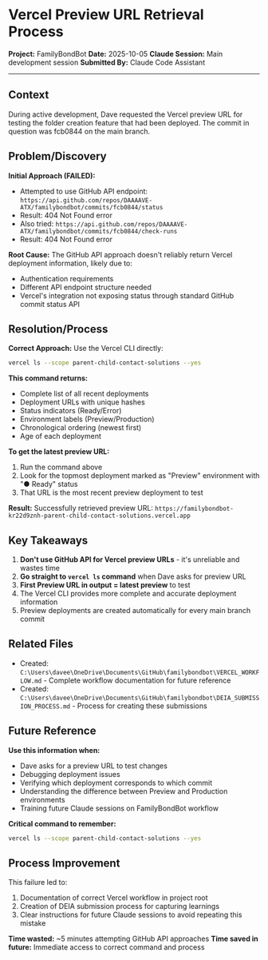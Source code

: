 # Vercel Preview URL Retrieval Process

**Project:** FamilyBondBot
**Date:** 2025-10-05
**Claude Session:** Main development session
**Submitted By:** Claude Code Assistant

---

## Context

During active development, Dave requested the Vercel preview URL for testing the folder creation feature that had been deployed. The commit in question was fcb0844 on the main branch.

## Problem/Discovery

**Initial Approach (FAILED):**
- Attempted to use GitHub API endpoint: `https://api.github.com/repos/DAAAAVE-ATX/familybondbot/commits/fcb0844/status`
- Result: 404 Not Found error
- Also tried: `https://api.github.com/repos/DAAAAVE-ATX/familybondbot/commits/fcb0844/check-runs`
- Result: 404 Not Found error

**Root Cause:**
The GitHub API approach doesn't reliably return Vercel deployment information, likely due to:
- Authentication requirements
- Different API endpoint structure needed
- Vercel's integration not exposing status through standard GitHub commit status API

## Resolution/Process

**Correct Approach:**
Use the Vercel CLI directly:

```bash
vercel ls --scope parent-child-contact-solutions --yes
```

**This command returns:**
- Complete list of all recent deployments
- Deployment URLs with unique hashes
- Status indicators (Ready/Error)
- Environment labels (Preview/Production)
- Chronological ordering (newest first)
- Age of each deployment

**To get the latest preview URL:**
1. Run the command above
2. Look for the topmost deployment marked as "Preview" environment with "● Ready" status
3. That URL is the most recent preview deployment to test

**Result:** Successfully retrieved preview URL: `https://familybondbot-kr22d9znh-parent-child-contact-solutions.vercel.app`

## Key Takeaways

1. **Don't use GitHub API for Vercel preview URLs** - it's unreliable and wastes time
2. **Go straight to `vercel ls` command** when Dave asks for preview URL
3. **First Preview URL in output = latest preview** to test
4. The Vercel CLI provides more complete and accurate deployment information
5. Preview deployments are created automatically for every main branch commit

## Related Files

- Created: `C:\Users\davee\OneDrive\Documents\GitHub\familybondbot\VERCEL_WORKFLOW.md` - Complete workflow documentation for future reference
- Created: `C:\Users\davee\OneDrive\Documents\GitHub\familybondbot\DEIA_SUBMISSION_PROCESS.md` - Process for creating these submissions

## Future Reference

**Use this information when:**
- Dave asks for a preview URL to test changes
- Debugging deployment issues
- Verifying which deployment corresponds to which commit
- Understanding the difference between Preview and Production environments
- Training future Claude sessions on FamilyBondBot workflow

**Critical command to remember:**
```bash
vercel ls --scope parent-child-contact-solutions --yes
```

## Process Improvement

This failure led to:
1. Documentation of correct Vercel workflow in project root
2. Creation of DEIA submission process for capturing learnings
3. Clear instructions for future Claude sessions to avoid repeating this mistake

**Time wasted:** ~5 minutes attempting GitHub API approaches
**Time saved in future:** Immediate access to correct command and process
